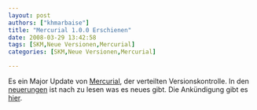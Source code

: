 ```yaml
---
layout: post
authors: ["khmarbaise"]
title: "Mercurial 1.0.0 Erschienen"
date: 2008-03-29 13:42:58
tags: [SKM,Neue Versionen,Mercurial]
categories: [SKM,Neue Versionen,Mercurial]

---
```

Es ein Major Update von <a href="http://www.selenic.com/mercurial"  title="Mercurial">Mercurial</a>, der verteilten Versionskontrolle. In den <a href="http://www.selenic.com/mercurial/wiki/index.cgi/WhatsNew"  title="Neuerungen">neuerungen</a> ist nach zu lesen was es neues gibt. Die Ankündigung gibt es <a href="http://www.selenic.com/pipermail/mercurial/2008-March/018014.html"  title="Announcement">hier</a>.
